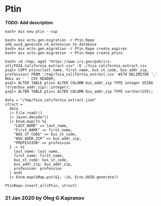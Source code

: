 # Ptin

**TODO: Add description**

```
bash> mix new ptin --sup

bash> mix ecto.gen.migration -r Ptin.Repo add_uuid_generate_v4_extension_to_database
bash> mix ecto.gen.migration -r Ptin.Repo create_expires
bash> mix ecto.gen.migration -r Ptin.Repo create_ptins
```

```
bash> cd /tmp; wget "https://www.irs.gov/pub/irs-utl/FOIA_California_extract.csv" -O ./foia_california_extract.csv
psql> COPY ptins(last_name, first_name, bus_st_code, bus_addr_zip, profession) FROM '/tmp/foia_california_extract.csv' WITH DELIMITER ',' NULL as ' ' CSV HEADER;
psql> ALTER TABLE ptins ALTER COLUMN bus_addr_zip TYPE integer USING (trim(bus_addr_zip)::integer);
psql> ALTER TABLE ptins ALTER COLUMN bus_addr_zip TYPE varchar(255);
```

```
data = "/tmp/foia_california_extract.json"
struct =
  data
  |> File.read!()
  |> Jason.decode!()
  |> Enum.map(fn %{
    "LAST_NAME" => last_name,
    "First_NAME" => first_name,
    "BUS_ST_CODE" => bus_st_code,
    "BUS_ADDR_ZIP" => bus_addr_zip,
    "PROFESSION" => profession
  } -> %{
    last_name: last_name,
    first_name: first_name,
    bus_st_code: bus_st_code,
    bus_addr_zip: bus_addr_zip,
    profession: profession
  } end)
  |> Enum.map(&Map.put(&1, :id, Ecto.UUID.generate))

PtinRepo.insert_all(Ptin, struct)
```

### 21 Jan 2020 by Oleg G.Kapranov

[1]: https://www.postgresqltutorial.com/import-csv-file-into-posgresql-table/
[2]: https://csvjson.com/csv2json
[3]: https://stackoverflow.com/questions/34231532/what-is-the-limit-on-the-number-of-rows-that-can-be-inserted-in-a-single-insert
[4]: https://stackoverflow.com/questions/8347237/postgresql-copy-from-csv-with-missing-data-values
[5]: https://stackoverflow.com/questions/19034674/copy-null-values-present-in-csv-file-to-postgres
